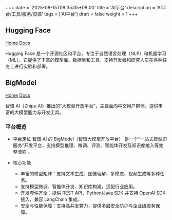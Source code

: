 +++
date = '2025-08-15T09:35:05+08:00'
title = 'AI平台'
description = 'AI平台/工具/服务/资源'
tags = ['AI平台']
draft = false
weight = 1
+++


## Hugging Face

[Home](https://huggingface.co/)
[Docs](https://huggingface.co/docs)

Hugging Face 是一个开源社区和平台，专注于自然语言处理（NLP）和机器学习（ML）。它提供了丰富的模型库、数据集和工具，支持开发者和研究人员在各种任务上进行实验和部署。

## BigModel

[Home](https://bigmodel.cn/)
[Docs](https://docs.bigmodel.cn/cn/guide/start/introduction)

智谱 AI（Zhipu AI）推出的“大模型开放平台”，主要面向中文用户群体，提供丰富的大模型能力与开发工具。

### 平台概览

- 平台定位
  智谱 AI 的 BigModel（智谱大模型开放平台） 是一个“一站式模型即服务”开发平台，支持模型推理、微调、评测、智能体开发及知识库接入等完整流程 。

- 核心功能
  - 丰富的模型矩阵：支持文本生成、图像理解、多模态、视频生成等多种任务。
  - 支持模型微调、智能体开发、知识库构建，适配行业应用。
  - 开发套件齐全：提供 REST API、Python/Java SDK 并支持 OpenAI SDK 接入，兼容 LangChain 集成。
  - 安全与性能保障：支持高并发算力，提供多层安全防护与企业级服务保障。
